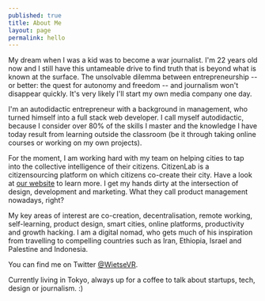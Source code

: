 ```yaml
---
published: true
title: About Me
layout: page
permalink: hello
---
```

My dream when I was a kid was to become a war journalist. I'm 22 years old now and I still have this untameable drive to find truth that is beyond what is known at the surface. The unsolvable dilemma between entrepreneurship -- or better: the quest for autonomy and freedom -- and journalism won't disappear quickly. It's very likely I'll start my own media company one day.

I'm an autodidactic entrepreneur with a background in management, who turned himself into a full stack web developer. I call myself autodidactic, because I consider over 80% of the skills I master and the knowledge I have today result from learning outside the classroom (be it through taking online courses or working on my own projects). 

For the moment, I am working hard with my team on helping cities to tap into the collective intelligence of their citizens. CitizenLab is a citizensourcing platform on which citizens co-create their city. Have a look at [our website](http://citizenlab.co) to learn more. I get my hands dirty at the intersection of design, development and marketing. What they call product management nowadays, right?

My key areas of interest are co-creation, decentralisation, remote working, self-learning, product design, smart cities, online platforms, productivity and growth hacking. I am a digital nomad, who gets much of his inspiration from travelling to compelling countries such as Iran, Ethiopia, Israel and Palestine and Indonesia.

You can find me on Twitter [@WietseVR](http://twitter.com/wietsevr). 

Currently living in Tokyo, always up for a coffee to talk about startups, tech, design or journalism. :)